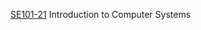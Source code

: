 [SE101-21](https://ipads.se.sjtu.edu.cn/courses/ics/2021/schedule.shtml)
Introduction to Computer Systems
